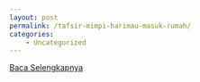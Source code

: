 ```yaml
---
layout: post
permalink: /tafsir-mimpi-harimau-masuk-rumah/
categories:
    - Uncategorized
---
```


[Baca Selengkapnya](/06)